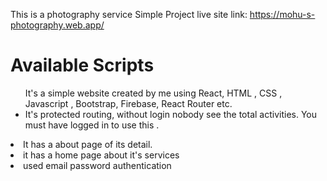 This is a photography service Simple Project
live site link: https://mohu-s-photography.web.app/


<h1>Available Scripts</h1>
<ul>
It's a simple website created by me using React, HTML , CSS , Javascript , Bootstrap, Firebase, React Router etc.</li>
<li>It's protected routing, without login nobody see the total activities. You must have logged in to use this .</ul>
<li> It has a about page of its detail.</li>
<li> it has a home page about it's services</li>
<li> used email password authentication</li>
</ul>
